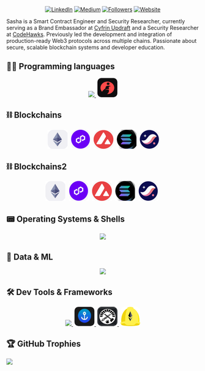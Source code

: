 [linkedIn-shield]: https://img.shields.io/badge/LinkedIn-881-white.svg?style=social&logo=linkedin
[linkedin-url]: https://www.linkedin.com/in/sflores369/
[medium-shield]: https://img.shields.io/badge/Medium-10-white.svg?style=social&logo=medium
[medium-url]: https://medium.com/@sahaflores
[followers-shield]: https://img.shields.io/github/followers/SashaFlores
[followers-url]: https://github.com/SashaFlores?tab=followers
[website-shield]: https://img.shields.io/badge/website-up-white.svg?style=social&logo=website
[website-url]: https://www.sashaflores.xyz

<div align="center">

[![LinkedIn][linkedIn-shield]][linkedin-url]
[![Medium][medium-shield]][medium-url]
[![Followers][followers-shield]][followers-url]
[![Website][website-shield]][website-url]

</div>


Sasha is a Smart Contract Engineer and Security Researcher, currently serving as a Brand Embassador at [Cyfrin Updraft](https://www.linkedin.com/school/cyfrin-updraft/) and a Security Researcher at [CodeHawks](https://www.linkedin.com/company/cyfrin-codehawks/). Previously led the development and integration of production-ready Web3 protocols across multiple chains. Passionate about secure, scalable blockchain systems and developer education.
    
## 👨‍💻 Programming languages
<p align="center">
    <a href="https://skillicons.dev">
        <img src="https://skillicons.dev/icons?i=solidity,go,js,rust,ts,python&theme=light">
        <img src="./images/cairo2.png" width="52" height="50" style="border-radius: 10px; margin-left: 4px;" />
    </a>
</p>

## ⛓️ Blockchains 
<!-- Define one style to reuse -->
<p align="center">
  <a>
    <img src="./images/rounded_ethereum.png" style="width:52px; height:50px; margin-left:4px;" />
    <img src="./images/rounded_polygon.png" style="width:52px; height:50px; margin-left:4px;" />
    <img src="./images/rounded_avalanche.png" style="width:52px; height:50px; margin-left:4px;" />
    <img src="./images/rounded_solana.png" style="width:52px; height:50px; margin-left:4px;" />
    <img src="./images/rounded_starknet.png" style="width:52px; height:50px; margin-left:4px;" />
  </a>
</p>

## ⛓️ Blockchains2
<!-- Define one style to reuse -->
<p align="center">
  <a>
    <img src="./images/rounded_ethereum.png" style="margin-right: 5px;">
    <img src="./images/rounded_polygon.png" style="margin-right: 5px;">
    <img src="./images/rounded_avalanche.png" style="margin-right: 5px;">
    <img src="./images/rounded_solana.png" style="margin-right: 5px;">
    <img src="./images/rounded_starknet.png" style="margin-right: 5px;">
  </a>
</p>



## 📟 Operating Systems & Shells
<p align="center">
    <a href="https://skillicons.dev">
        <img src="https://skillicons.dev/icons?i=windows,linux,ubuntu,powershell,bash&theme=light">
    </a>
</p>

## 🤖 Data & ML
<p align="center">
    <a href="https://skillicons.dev">
        <img src="https://skillicons.dev/icons?i=matlab,mongodb,pycharm,sklearn,tensorflow,anaconda&theme=light">
    </a>
</p>

## 🛠️ Dev Tools & Frameworks
<p align="center">
    <a href="https://skillicons.dev">
        <img src="https://skillicons.dev/icons?i=git,gitlab,github,figma,ipfs,md,netlify,nodejs,yarn,postman,npm&theme=light">
        <img src="./images/anchor.png" style="width:52px; height:50px; border-radius:10px; margin-left:4px;" />
        <img src="./images/foundry.png" style="width:52px; height:50px; border-radius:10px; margin-left:4px;" />
        <img src="./images/hardhat.png" style="width:52px; height:50px; border-radius:10px; margin-left:4px;" />
    </a>
</p>
    


## 🏆 GitHub Trophies
![](https://github-profile-trophy.vercel.app/?username=SashaFlores&theme=tokyonight&no-frame=false&no-bg=false&margin-w=4)




<!-- ## 💻 Tech Stack
<p align="center">
  <a href="https://skillicons.dev">
    <img src="https://skillicons.dev/icons?i=git,gitlab,anaconda,discord,docker,figma,go,ipfs,js,linux,md,matlab,mongodb,netlify,nodejs,npm,powershell,pycharm,rust,sklearn,solidity,tensorflow,ts,ubuntu,yarn,python,postman,windows,bash,github&theme=light" />
  </a>
</p> -->


<!-- <img src="https://komarev.com/ghpvc/?username=sasha-flores" alt="https://github.com/ileriayo" /> -->
<!--
![](https://github-readme-stats.vercel.app/api?username=sashaflores&theme=radical&hide_border=false&include_all_commits=false&count_private=false)<br/>
![](https://github-readme-streak-stats.herokuapp.com/?user=sashaflores&theme=radical&hide_border=false)<br/>
![](https://github-readme-stats.vercel.app/api/top-langs/?username=sashaflores&theme=radical&hide_border=false&include_all_commits=false&count_private=false&layout=compact) -->


